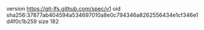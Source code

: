 version https://git-lfs.github.com/spec/v1
oid sha256:37877ab404594a534697010a8e0c794346a8262556434e1cf346e1d4f0c1b259
size 182
